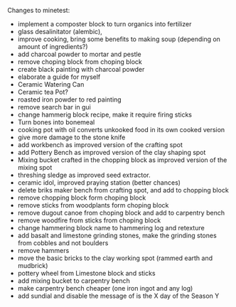 Changes to minetest:

- implement a composter block to turn organics into fertilizer
- glass desalinitator (alembic),
- improve cooking, bring some benefits to making soup (depending on amount of ingredients?)
- add charcoal powder to mortar and pestle
- remove choping block from choping block
- create black painting with charcoal powder
- elaborate a guide for myself
- Ceramic Watering Can
- Ceramic tea Pot?
- roasted iron powder to red painting
- remove search bar in gui
- change hammerig block recipe, make it require firing sticks
- Turn bones into bonemeal
- cooking pot with oil converts unkooked food in its own cooked version
- give more damage to the stone knife
- add workbench as improved version of the crafting spot
- add Pottery Bench as improved version of the clay shaping spot
- Mixing bucket crafted in the chopping block as improved version of the mixing spot
- threshing sledge as improved seed extractor.
- ceramic idol, improved praying station (better chances)
- delete briks maker bench from crafting spot, and add to chopping block
- remove chopping block form choping block
- remove sticks from woodplants form choping block
- remove dugout canoe from choping block and add to carpentry bench
- remove woodfire from sticks from choping block
- change hammering block name to hammering log and retexture
- add basalt and limestone grinding stones, make the grinding stones from cobbles and not boulders
- remove hammers
- move the basic bricks to the clay working spot (rammed earth and mudbrick)
- pottery wheel from Limestone block and sticks 
- add mixing bucket to carpentry bench
- make carpentry bench cheaper (one iron ingot and any log)
- add sundial and disable the message of is the X day of the Season Y